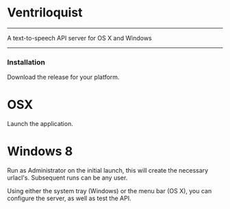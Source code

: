 # Ventriloquist
-----------------------

A text-to-speech API server for OS X and Windows

-----------------------

### Installation

Download the release for your platform.

# OSX
Launch the application.

# Windows 8
Run as Administrator on the initial launch, this will create the necessary urlacl's.  Subsequent runs can be any user.

Using either the system tray (Windows) or the menu bar (OS X), you can configure the server, as well as test the API.